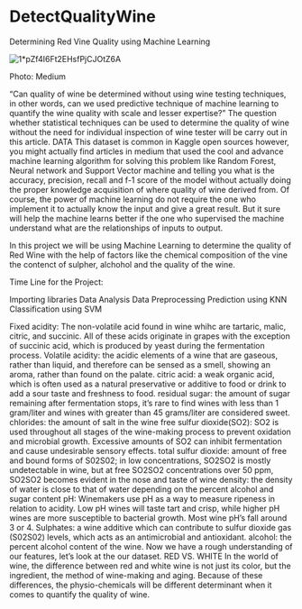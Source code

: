 # DetectQualityWine
Determining Red Vine Quality using Machine Learning

![1*pZf4I6Ft2EHsfPjCJOtZ6A](https://user-images.githubusercontent.com/100385953/179432506-e166710e-7422-4154-9543-31389360c6b3.jpeg)

Photo: Medium

“Can quality of wine be determined without using wine testing techniques, in other words, can we used predictive technique of machine learning to quantify the wine quality with scale and lesser expertise?”
The question whether statistical techniques can be used to determine the quality of wine without the need for individual inspection of wine tester will be carry out in this article.
DATA
This dataset is common in Kaggle open sources however, you might actually find articles in medium that used the cool and advance machine learning algorithm for solving this problem like Random Forest, Neural network and Support Vector machine and telling you what is the accuracy, precision, recall and f-1 score of the model without actually doing the proper knowledge acquisition of where quality of wine derived from. Of course, the power of machine learning do not require the one who implement it to actually know the input and give a great result. But it sure will help the machine learns better if the one who supervised the machine understand what are the relationships of inputs to output.

In this project we will be using Machine Learning to determine the quality of Red Wine with the help of factors like the chemical composition of the vine the contenct of sulpher, alchohol and the quality of the wine.

Time Line for the Project:

Importing libraries
Data Analysis
Data Preprocessing
Prediction using KNN
Classification using SVM


Fixed acidity: The non-volatile acid found in wine whihc are tartaric, malic, citric, and succinic. All of these acids originate in grapes with the exception of succinic acid, which is produced by yeast during the fermentation process.
Volatile acidity: the acidic elements of a wine that are gaseous, rather than liquid, and therefore can be sensed as a smell, showing an aroma, rather than found on the palate.
citric acid: a weak organic acid, which is often used as a natural preservative or additive to food or drink to add a sour taste and freshness to food.
residual sugar: the amount of sugar remaining after fermentation stops, it’s rare to find wines with less than 1 gram/liter and wines with greater than 45 grams/liter are considered sweet.
chlorides: the amount of salt in the wine
free sulfur dioxide(SO2): SO2 is used throughout all stages of the wine-making process to prevent oxidation and microbial growth. Excessive amounts of SO2 can inhibit fermentation and cause undesirable sensory effects.
total sulfur dioxide: amount of free and bound forms of S02S02; in low concentrations, SO2SO2 is mostly undetectable in wine, but at free SO2SO2 concentrations over 50 ppm, SO2SO2 becomes evident in the nose and taste of wine
density: the density of water is close to that of water depending on the percent alcohol and sugar content
pH: Winemakers use pH as a way to measure ripeness in relation to acidity. Low pH wines will taste tart and crisp, while higher pH wines are more susceptible to bacterial growth. Most wine pH’s fall around 3 or 4.
Sulphates: a wine additive which can contribute to sulfur dioxide gas (S02S02) levels, which acts as an antimicrobial and antioxidant.
alcohol: the percent alcohol content of the wine.
Now we have a rough understanding of our features, let’s look at the our dataset.
RED VS. WHITE
In the world of wine, the difference between red and white wine is not just its color, but the ingredient, the method of wine-making and aging. Because of these differences, the physio-chemicals will be different determinant when it comes to quantify the quality of wine.
